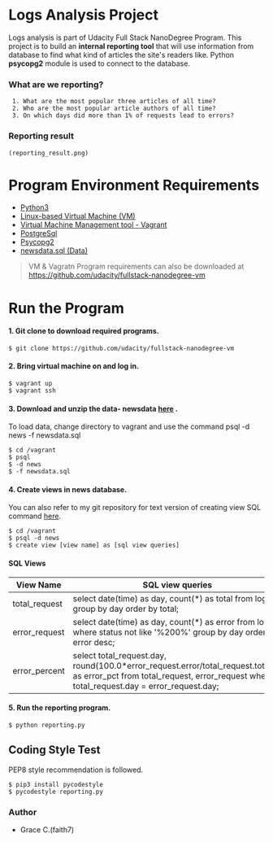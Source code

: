 # Logs Analysis Project
Logs analysis is part of Udacity Full Stack NanoDegree Program.  This project is to build an **internal reporting tool**  that will use information from database to find what kind of articles the site's readers like.  Python **psycopg2** module is used to connect to the database. 

### What are we reporting? 
     1. What are the most popular three articles of all time? 
     2. Who are the most popular article authors of all time? 
     3. On which days did more than 1% of requests lead to errors?

### Reporting result
    (reporting_result.png)

# Program Environment Requirements 
  - [Python3](https://www.python.org/downloads/)
  - [Linux-based Virtual Machine (VM)](https://www.virtualbox.org/wiki/Download_Old_Builds) 
  - [Virtual Machine Management tool - Vagrant](https://www.vagrantup.com/downloads.html)
  - [PostgreSql](https://www.postgresql.org/)
  - [Psycopg2](http://initd.org/psycopg/)
  - [newsdata.sql (Data)](https://github.com/faith7/Udacity_Projects_FullStack/tree/master/Project1_Log%20Analysis/data)

> VM & Vagratn Program requirements can also be downloaded at 
https://github.com/udacity/fullstack-nanodegree-vm

# Run the Program 
#### 1. Git clone to download required programs. 
``` 
$ git clone https://github.com/udacity/fullstack-nanodegree-vm
```

#### 2. Bring virtual machine on and log in. 
```
$ vagrant up
$ vagrant ssh
```

#### 3. Download and unzip the data- newsdata   [here](https://github.com/faith7/Udacity_Projects_FullStack/tree/master/Project1_Log%20Analysis/data) . 
To load data, change directory to vagrant and use the command psql -d news -f newsdata.sql

```
$ cd /vagrant 
$ psql 
$ -d news
$ -f newsdata.sql
```

#### 4. Create views in news database. 
 You can also refer to my git repository for text version of creating view SQL command [here](https://github.com/faith7/Udacity_Projects_FullStack/tree/master/Project1_Log%20Analysis).

```
$ cd /vagrant 
$ psql -d news
$ create view [view name] as [sql view queries] 
```
#### SQL Views 

| View Name | SQL view queries |
| ------ | ------ |
| total_request| select date(time) as day, count(*) as total from log group by day order by total; 
| error_request | select date(time) as day, count(*) as error from log where status not like '%200%' group by day order by error desc; 
| error_percent | select total_request.day, round(100.0*error_request.error/total_request.total,2) as error_pct from total_request, error_request where total_request.day = error_request.day; |


#### 5. Run the reporting program. 
```
$ python reporting.py
```
## Coding Style Test
 PEP8 style recommendation is followed. 
```
$ pip3 install pycodestyle
$ pycodestyle reporting.py
```

### Author
 * Grace C.(faith7) 
 